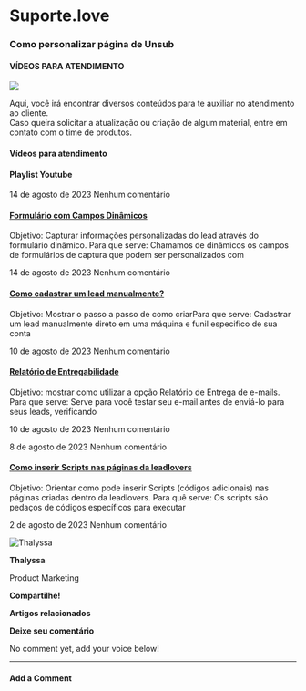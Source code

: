 # Suporte.love

### Como personalizar página de Unsub

#### VÍDEOS PARA ATENDIMENTO

![](https://suporte.love/wp-content/uploads/2020/09/homeNew2023.svg)

Aqui, você irá encontrar diversos conteúdos para te auxiliar no atendimento ao cliente. \
Caso queira solicitar a atualização ou criação de algum material, entre em contato com o time de produtos.

#### Vídeos para atendimento

#### Playlist Youtube

14 de agosto de 2023 Nenhum comentário

#### [Formulário com Campos Dinâmicos](https://suporte.love/formulario-com-campos-dinamicos/)

Objetivo: Capturar informações personalizadas do lead através do formulário dinâmico. Para que serve: Chamamos de dinâmicos os campos de formulários de captura que podem ser personalizados com

14 de agosto de 2023 Nenhum comentário

#### [Como cadastrar um lead manualmente?](https://suporte.love/cadastrar-lead-manualmente/)

Objetivo: Mostrar o passo a passo de como criarPara que serve: Cadastrar um lead manualmente direto em uma máquina e funil especifico de sua conta

10 de agosto de 2023 Nenhum comentário

#### [Relatório de Entregabilidade](https://suporte.love/relatorio-de-entrega-de-e-mails/)

Objetivo: mostrar como utilizar a opção Relatório de Entrega de e-mails. Para que serve: Serve para você testar seu e-mail antes de enviá-lo para seus leads, verificando

10 de agosto de 2023 Nenhum comentário

8 de agosto de 2023 Nenhum comentário

#### [Como inserir Scripts nas páginas da leadlovers](https://suporte.love/inserir-script/)

Objetivo: Orientar como pode inserir Scripts (códigos adicionais) nas páginas criadas dentro da leadlovers. Para quê serve: Os scripts são pedaços de códigos específicos para executar

2 de agosto de 2023 Nenhum comentário

![Thalyssa](https://suporte.love/wp-content/uploads/2020/09/avatar-whats-afiliados-img-18341-20191204112756-281x300.jpg)

**Thalyssa**

Product Marketing

**Compartilhe!**

**Artigos relacionados**

**Deixe seu comentário**

No comment yet, add your voice below!

***

#### Add a Comment <a href="#reply-title" id="reply-title"></a>
